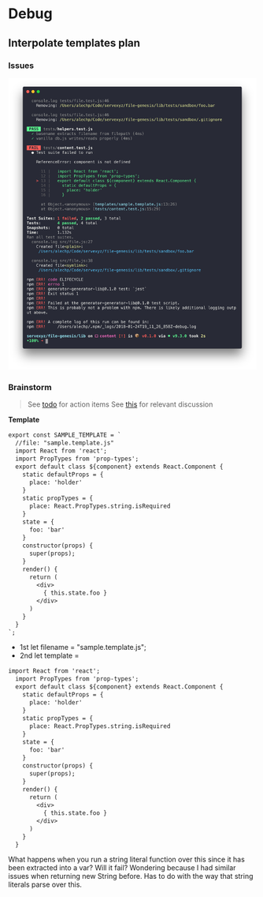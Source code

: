 # Debug

## Interpolate templates plan

### Issues

![component is not defined](./images/interpolationAHP001.png)

### Brainstorm

> See [todo](./todo.md) for action items
> See [this](https://stackoverflow.com/questions/29182244/convert-a-string-to-a-template-string) for relevant discussion

**Template**

```
export const SAMPLE_TEMPLATE = `
  //file: "sample.template.js"
  import React from 'react';
  import PropTypes from 'prop-types';
  export default class ${component} extends React.Component {
    static defaultProps = {
      place: 'holder'
    }
    static propTypes = {
      place: React.PropTypes.string.isRequired
    }
    state = {
      foo: 'bar'
    }
    constructor(props) {
      super(props);
    }
    render() {
      return (
        <div>
          { this.state.foo }
        </div>
      )
    }
  }
`;
```

* 1st let filename = "sample.template.js";
* 2nd let template =

```
import React from 'react';
  import PropTypes from 'prop-types';
  export default class ${component} extends React.Component {
    static defaultProps = {
      place: 'holder'
    }
    static propTypes = {
      place: React.PropTypes.string.isRequired
    }
    state = {
      foo: 'bar'
    }
    constructor(props) {
      super(props);
    }
    render() {
      return (
        <div>
          { this.state.foo }
        </div>
      )
    }
  }
```

What happens when you run a string literal function over this since it has been extracted into a var? Will it fail? Wondering because I had similar issues when returning new String before. Has to do with the way that string literals parse over this.
